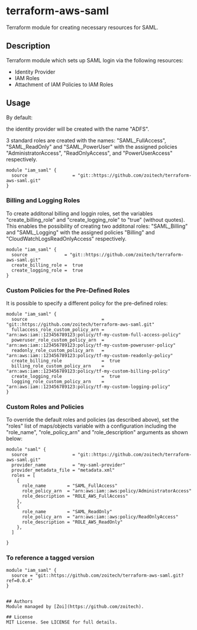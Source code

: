 # terraform-aws-saml
Terraform module for creating necessary resources for SAML.

## Description

Terraform module which sets up SAML login via the following resources:

* Identity Provider
* IAM Roles
* Attachment of IAM Policies to IAM Roles

## Usage

By default:

the identity provider will be created with the name "ADFS".  

3 standard roles are created with the names: "SAML_FullAccess", "SAML_ReadOnly" and "SAML_PowerUser" with the assigned policies "AdministratorAccess", "ReadOnlyAccess", and "PowerUserAccess" respectively.

```hcl
module "iam_saml" {
  source                 = "git::https://github.com/zoitech/terraform-aws-saml.git"  
}
```

### Billing and Logging Roles

To create additonal billing and loggin roles, set the variables "create_billing_role" and "create_logging_role" to "true" (without quotes). This enables the possibility of creating two additonal roles: "SAML_Billing" and "SAML_Logging" with the assigned policies "Billing" and "CloudWatchLogsReadOnlyAccess" respectively.

```hcl
module "iam_saml" {
  source              = "git::https://github.com/zoitech/terraform-aws-saml.git"
  create_billing_role =  true
  create_logging_role =  true
}
```

### Custom Policies for the Pre-Defined Roles

It is possible to specify a different policy for the pre-defined roles:

```hcl
module "iam_saml" {
  source                            = "git::https://github.com/zoitech/terraform-aws-saml.git"
  fullaccess_role_custom_policy_arn = "arn:aws:iam::123456789123:policy/tf-my-custom-full-access-policy"
  poweruser_role_custom_policy_arn  = "arn:aws:iam::123456789123:policy/tf-my-custom-poweruser-policy"
  readonly_role_custom_policy_arn   = "arn:aws:iam::123456789123:policy/tf-my-custom-readonly-policy"
  create_billing_role               =  true
  billing_role_custom_policy_arn    = "arn:aws:iam::123456789123:policy/tf-my-custom-billing-policy"
  create_logging_role               =  true
  logging_role_custom_policy_arn    = "arn:aws:iam::123456789123:policy/tf-my-custom-logging-policy"
}
```

### Custom Roles and Policies

To override the default roles and policies (as described above), set the "roles" list of maps/objects variable with a configuration including the "role_name", "role_policy_arn" and "role_description" arguments as shown below:

```hcl
module "saml" {
  source                 = "git::https://github.com/zoitech/terraform-aws-saml.git"
  provider_name          = "my-saml-provider"
  provider_metadata_file = "metadata.xml"
  roles = [
    {
      role_name        = "SAML_FullAccess"
      role_policy_arn  = "arn:aws:iam::aws:policy/AdministratorAccess"
      role_description = "ROLE_AWS_FullAccess"
    },
    {
      role_name        = "SAML_ReadOnly"
      role_policy_arn  = "arn:aws:iam::aws:policy/ReadOnlyAccess"
      role_description = "ROLE_AWS_ReadOnly"
    },
  ]
  
}
```

### To reference a tagged version

```hcl
module "iam_saml" {
  source = "git::https://github.com/zoitech/terraform-aws-saml.git?ref=0.0.4"  
}


## Authors
Module managed by [Zoi](https://github.com/zoitech).

## License
MIT License. See LICENSE for full details.
